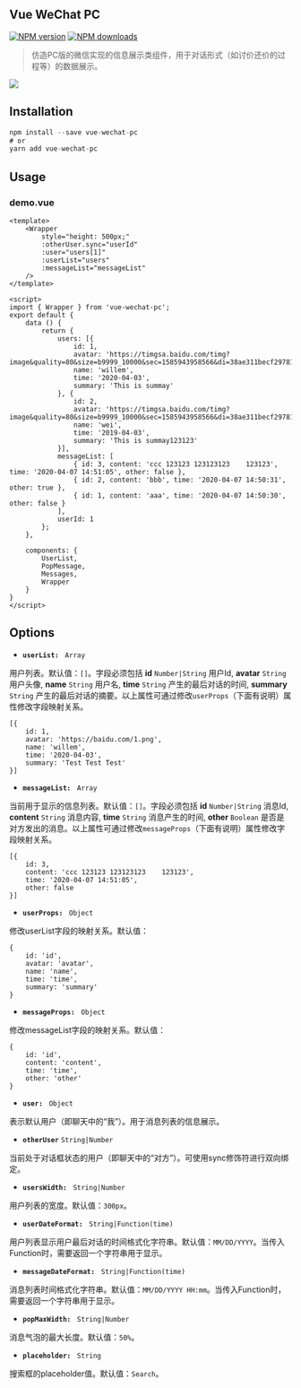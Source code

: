 ## Vue WeChat PC
[![NPM version](https://img.shields.io/npm/v/vue-wechat-pc.svg?style=flat)](https://npmjs.com/package/vue-wechat-pc)
[![NPM downloads](https://img.shields.io/npm/dm/vue-wechat-pc.svg?style=flat)](https://npmjs.com/package/vue-wechat-pc)
> 仿造PC版的微信实现的信息展示类组件，用于对话形式（如讨价还价的过程等）的数据展示。

![](https:assets-cdn.99plas.com/packages/wechat-example.png)

## Installation
```javascript
npm install --save vue-wechat-pc
# or
yarn add vue-wechat-pc
```

## Usage
### demo.vue
```
<template>
    <Wrapper
        style="height: 500px;"
        :otherUser.sync="userId"
        :user="users[1]"
        :userList="users"
        :messageList="messageList"
    />
</template>

<script>
import { Wrapper } from 'vue-wechat-pc';
export default {
    data () {
        return {
            users: [{
                id: 1,
                avatar: 'https://timgsa.baidu.com/timg?image&quality=80&size=b9999_10000&sec=1585943958566&di=38ae311becf29781df3313190e6e2f12&imgtype=0&src=http%3A%2F%2Ft9.baidu.com%2Fit%2Fu%3D86853839%2C3576305254%26fm%3D79%26app%3D86%26f%3DJPEG%3Fw%3D750%26h%3D390',
                name: 'willem',
                time: '2020-04-03',
                summary: 'This is summay'
            }, {
                id: 2,
                avatar: 'https://timgsa.baidu.com/timg?image&quality=80&size=b9999_10000&sec=1585943958566&di=38ae311becf29781df3313190e6e2f12&imgtype=0&src=http%3A%2F%2Ft9.baidu.com%2Fit%2Fu%3D86853839%2C3576305254%26fm%3D79%26app%3D86%26f%3DJPEG%3Fw%3D750%26h%3D390',
                name: 'wei',
                time: '2019-04-03',
                summary: 'This is summay123123'
            }],
            messageList: [
                { id: 3, content: 'ccc 123123 123123123    123123', time: '2020-04-07 14:51:05', other: false },
                { id: 2, content: 'bbb', time: '2020-04-07 14:50:31', other: true },
                { id: 1, content: 'aaa', time: '2020-04-07 14:50:30', other: false }
            ],
            userId: 1
        };
    },

    components: {
        UserList,
        PopMessage,
        Messages,
        Wrapper
    }
}
</script>

```

## Options

- **`userList: `** `Array`

用户列表。默认值：`[]`。字段必须包括 **id** `Number|String` 用户Id, **avatar** `String` 用户头像, **name** `String` 用户名, **time** `String` 产生的最后对话的时间, **summary** `String` 产生的最后对话的摘要。以上属性可通过修改`userProps`（下面有说明）属性修改字段映射关系。
```
[{
    id: 1,
    avatar: 'https://baidu.com/1.png',
    name: 'willem',
    time: '2020-04-03',
    summary: 'Test Test Test'
}]
```

- **`messageList: `** `Array`

当前用于显示的信息列表。默认值：`[]`。字段必须包括 **id** `Number|String` 消息Id, **content** `String` 消息内容, **time** `String` 消息产生的时间, **other** `Boolean` 是否是对方发出的消息。以上属性可通过修改`messageProps`（下面有说明）属性修改字段映射关系。
```
[{ 
    id: 3, 
    content: 'ccc 123123 123123123    123123', 
    time: '2020-04-07 14:51:05', 
    other: false 
}]
```

- **`userProps: `** `Object`

修改userList字段的映射关系。默认值：
```
{
    id: 'id',
    avatar: 'avatar',
    name: 'name',
    time: 'time',
    summary: 'summary'
}
```

- **`messageProps: `** `Object`

修改messageList字段的映射关系。默认值：
```
{
    id: 'id',
    content: 'content',
    time: 'time',
    other: 'other'
}
```

- **`user: `** `Object`

表示默认用户（即聊天中的“我”）。用于消息列表的信息展示。

- **`otherUser`** `String|Number`

当前处于对话框状态的用户（即聊天中的“对方”）。可使用sync修饰符进行双向绑定。

- **`usersWidth: `** `String|Number`

用户列表的宽度。默认值：`300px`。

- **`userDateFormat: `** `String|Function(time)`

用户列表显示用户最后对话的时间格式化字符串。默认值：`MM/DD/YYYY`。当传入Function时，需要返回一个字符串用于显示。

- **`messageDateFormat: `** `String|Function(time)`

消息列表时间格式化字符串。默认值：`MM/DD/YYYY HH:mm`。当传入Function时，需要返回一个字符串用于显示。

- **`popMaxWidth: `** `String|Number`

消息气泡的最大长度。默认值：`50%`。

- **`placeholder: `** `String`

搜索框的placeholder值。默认值：`Search`。
